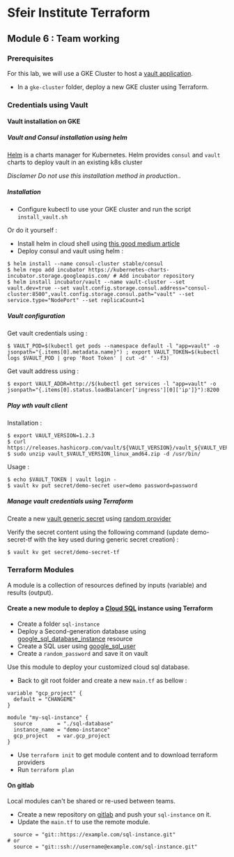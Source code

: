 # Sfeir Institute Terraform
## Module 6 : Team working
### Prerequisites
For this lab, we will use a GKE Cluster to host a [vault application](https://www.hashicorp.com/products/vault/).
- In a `gke-cluster` folder, deploy a new GKE cluster using Terraform.


### Credentials using Vault
#### Vault installation on GKE
##### Vault and Consul installation using helm 
[Helm](https://helm.sh) is a charts manager for Kubernetes. Helm provides `consul` and `vault` charts to deploy vault in an existing k8s cluster

*Disclamer Do not use this installation method in production..* 

##### Installation
* Configure kubectl to use your GKE cluster and run the script `install_vault.sh`

Or do it yourself :

- Install helm in cloud shell using [this good medium article](https://medium.com/google-cloud/installing-helm-in-google-kubernetes-engine-7f07f43c536e)
- Deploy consul and vault using helm : 
```
$ helm install --name consul-cluster stable/consul
$ helm repo add incubator https://kubernetes-charts-incubator.storage.googleapis.com/ # Add incubator repository
$ helm install incubator/vault --name vault-cluster --set vault.dev=true --set vault.config.storage.consul.address="consul-cluster:8500",vault.config.storage.consul.path="vault" --set service.type="NodePort" --set replicaCount=1
```

##### Vault configuration
Get vault credentials using :
```
$ VAULT_POD=$(kubectl get pods --namespace default -l "app=vault" -o jsonpath="{.items[0].metadata.name}") ; export VAULT_TOKEN=$(kubectl logs $VAULT_POD | grep 'Root Token' | cut -d' ' -f3)
```

Get vault address using :
```
$ export VAULT_ADDR=http://$(kubectl get services -l "app=vault" -o jsonpath="{.items[0].status.loadBalancer['ingress'][0]['ip']}"):8200
```

##### Play wth vault client
Installation :
```
$ export VAULT_VERSION=1.2.3
$ curl https://releases.hashicorp.com/vault/${VAULT_VERSION}/vault_${VAULT_VERSION}_linux_amd64.zip
$ sudo unzip vault_$VAULT_VERSION_linux_amd64.zip -d /usr/bin/
```

Usage :
```
$ echo $VAULT_TOKEN | vault login -
$ vault kv put secret/demo-secret user=demo password=password
```

##### Manage vault credentials using Terraform
Create a new [vault generic secret](https://www.terraform.io/docs/providers/vault/r/generic_secret.html) using [random provider](https://www.terraform.io/docs/providers/random/r/password.html)

Verify the secret content using the following command (update demo-secret-tf with the key used during generic secret creation) :
```
$ vault kv get secret/demo-secret-tf
```

### Terraform Modules
A module is a collection of resources defined by inputs (variable) and results (output).

#### Create a new module to deploy a [Cloud SQL](https://cloud.google.com/sql) instance using Terraform
- Create a folder `sql-instance` 
- Deploy a Second-generation database using [google_sql_database_instance](https://www.terraform.io/docs/providers/google/r/sql_database_instance.html) resource
- Create a SQL user using [google_sql_user](https://www.terraform.io/docs/providers/google/r/sql_user.html)
- Create a `random_password` and save it on vault

Use this module to deploy your customized cloud sql database.

- Back to git root folder and create a new `main.tf` as bellow :
```
variable "gcp_project" {
  default = "CHANGEME"
}

module "my-sql-instance" {
  source        = "./sql-database"
  instance_name = "demo-instance"
  gcp_project   = var.gcp_project
}

```
- Use `terraform init` to get module content and to download terraform providers
- Run `terraform plan`

#### On gitlab
Local modules can't be shared or re-used between teams. 

- Create a new repository on [gitlab](https://gitlab.com) and push your `sql-instance` on it.
- Update the `main.tf` to use the remote module.
```
  source = "git::https://example.com/sql-instance.git"
# or
  source = "git::ssh://username@example.com/sql-instance.git"
```

